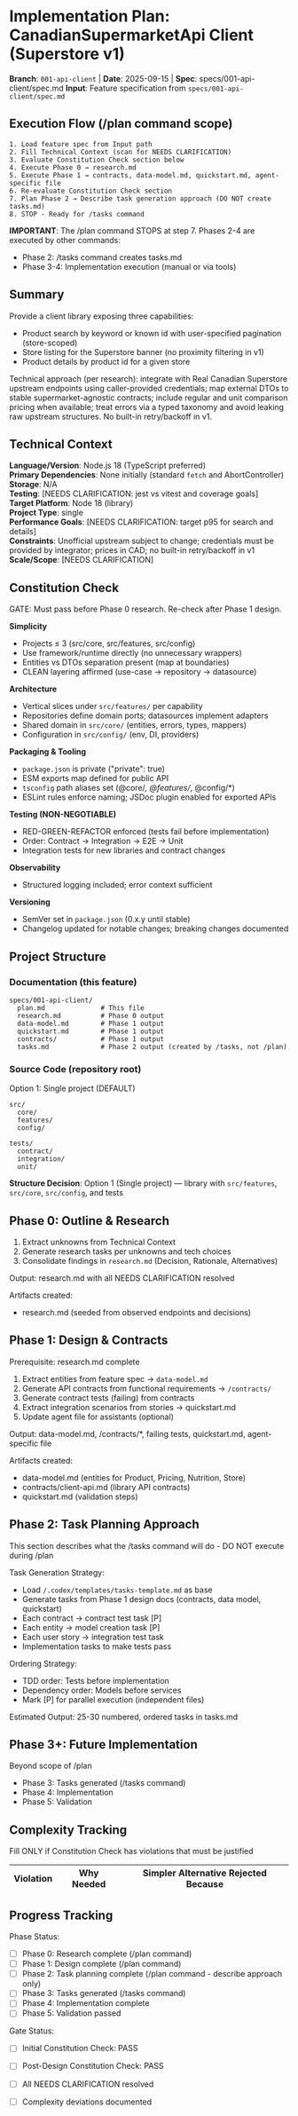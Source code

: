 # Implementation Plan: CanadianSupermarketApi Client (Superstore v1)

**Branch**: `001-api-client` | **Date**: 2025-09-15 | **Spec**: specs/001-api-client/spec.md
**Input**: Feature specification from `specs/001-api-client/spec.md`

## Execution Flow (/plan command scope)

```
1. Load feature spec from Input path
2. Fill Technical Context (scan for NEEDS CLARIFICATION)
3. Evaluate Constitution Check section below
4. Execute Phase 0 → research.md
5. Execute Phase 1 → contracts, data-model.md, quickstart.md, agent-specific file
6. Re-evaluate Constitution Check section
7. Plan Phase 2 → Describe task generation approach (DO NOT create tasks.md)
8. STOP - Ready for /tasks command
```

**IMPORTANT**: The /plan command STOPS at step 7. Phases 2-4 are executed by other commands:

- Phase 2: /tasks command creates tasks.md
- Phase 3-4: Implementation execution (manual or via tools)

## Summary

Provide a client library exposing three capabilities:
- Product search by keyword or known id with user-specified pagination (store-scoped)
- Store listing for the Superstore banner (no proximity filtering in v1)
- Product details by product id for a given store

Technical approach (per research): integrate with Real Canadian Superstore upstream endpoints using caller-provided credentials; map external DTOs to stable supermarket-agnostic contracts; include regular and unit comparison pricing when available; treat errors via a typed taxonomy and avoid leaking raw upstream structures. No built-in retry/backoff in v1.

## Technical Context

**Language/Version**: Node.js 18 (TypeScript preferred)  
**Primary Dependencies**: None initially (standard `fetch` and AbortController)  
**Storage**: N/A  
**Testing**: [NEEDS CLARIFICATION: jest vs vitest and coverage goals]  
**Target Platform**: Node 18 (library)  
**Project Type**: single  
**Performance Goals**: [NEEDS CLARIFICATION: target p95 for search and details]  
**Constraints**: Unofficial upstream subject to change; credentials must be provided by integrator; prices in CAD; no built-in retry/backoff in v1  
**Scale/Scope**: [NEEDS CLARIFICATION]

## Constitution Check

GATE: Must pass before Phase 0 research. Re-check after Phase 1 design.

**Simplicity**
- Projects ≤ 3 (src/core, src/features, src/config)
- Use framework/runtime directly (no unnecessary wrappers)
- Entities vs DTOs separation present (map at boundaries)
- CLEAN layering affirmed (use-case → repository → datasource)

**Architecture**
- Vertical slices under `src/features/` per capability
- Repositories define domain ports; datasources implement adapters
- Shared domain in `src/core/` (entities, errors, types, mappers)
- Configuration in `src/config/` (env, DI, providers)

**Packaging & Tooling**
- `package.json` is private ("private": true)
- ESM exports map defined for public API
- `tsconfig` path aliases set (@core/*, @features/*, @config/*)
- ESLint rules enforce naming; JSDoc plugin enabled for exported APIs

**Testing (NON-NEGOTIABLE)**
- RED-GREEN-REFACTOR enforced (tests fail before implementation)
- Order: Contract → Integration → E2E → Unit
- Integration tests for new libraries and contract changes

**Observability**
- Structured logging included; error context sufficient

**Versioning**
- SemVer set in `package.json` (0.x.y until stable)
- Changelog updated for notable changes; breaking changes documented

## Project Structure

### Documentation (this feature)

```
specs/001-api-client/
  plan.md              # This file
  research.md          # Phase 0 output
  data-model.md        # Phase 1 output
  quickstart.md        # Phase 1 output
  contracts/           # Phase 1 output
  tasks.md             # Phase 2 output (created by /tasks, not /plan)
```

### Source Code (repository root)

Option 1: Single project (DEFAULT)

```
src/
  core/
  features/
  config/

tests/
  contract/
  integration/
  unit/
```

**Structure Decision**: Option 1 (Single project) — library with `src/features`, `src/core`, `src/config`, and tests

## Phase 0: Outline & Research

1. Extract unknowns from Technical Context
2. Generate research tasks per unknowns and tech choices
3. Consolidate findings in `research.md` (Decision, Rationale, Alternatives)

Output: research.md with all NEEDS CLARIFICATION resolved

Artifacts created:
- research.md (seeded from observed endpoints and decisions)

## Phase 1: Design & Contracts

Prerequisite: research.md complete

1. Extract entities from feature spec → `data-model.md`
2. Generate API contracts from functional requirements → `/contracts/`
3. Generate contract tests (failing) from contracts
4. Extract integration scenarios from stories → quickstart.md
5. Update agent file for assistants (optional)

Output: data-model.md, /contracts/*, failing tests, quickstart.md, agent-specific file

Artifacts created:
- data-model.md (entities for Product, Pricing, Nutrition, Store)
- contracts/client-api.md (library API contracts)
- quickstart.md (validation steps)

## Phase 2: Task Planning Approach

This section describes what the /tasks command will do - DO NOT execute during /plan

Task Generation Strategy:
- Load `/.codex/templates/tasks-template.md` as base
- Generate tasks from Phase 1 design docs (contracts, data model, quickstart)
- Each contract → contract test task [P]
- Each entity → model creation task [P]
- Each user story → integration test task
- Implementation tasks to make tests pass

Ordering Strategy:
- TDD order: Tests before implementation
- Dependency order: Models before services
- Mark [P] for parallel execution (independent files)

Estimated Output: 25-30 numbered, ordered tasks in tasks.md

## Phase 3+: Future Implementation

Beyond scope of /plan
- Phase 3: Tasks generated (/tasks command)
- Phase 4: Implementation
- Phase 5: Validation

## Complexity Tracking

Fill ONLY if Constitution Check has violations that must be justified

| Violation | Why Needed | Simpler Alternative Rejected Because |
| --- | --- | --- |

## Progress Tracking

Phase Status:
- [ ] Phase 0: Research complete (/plan command)
- [ ] Phase 1: Design complete (/plan command)
- [ ] Phase 2: Task planning complete (/plan command - describe approach only)
- [ ] Phase 3: Tasks generated (/tasks command)
- [ ] Phase 4: Implementation complete
- [ ] Phase 5: Validation passed

Gate Status:
- [ ] Initial Constitution Check: PASS
- [ ] Post-Design Constitution Check: PASS
- [ ] All NEEDS CLARIFICATION resolved
- [ ] Complexity deviations documented

